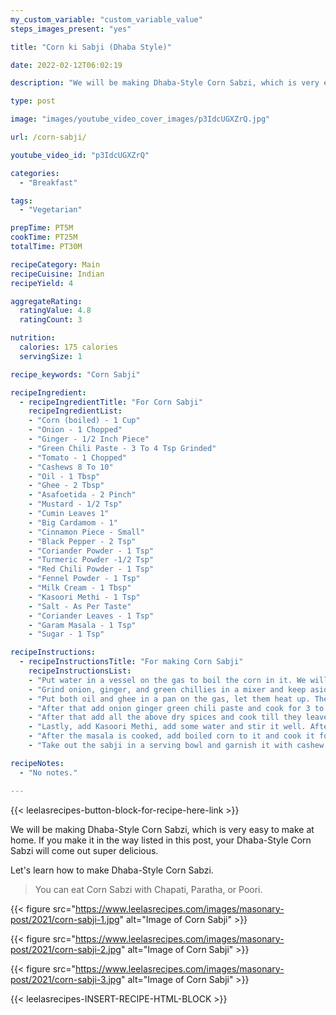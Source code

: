 ```yaml
---
my_custom_variable: "custom_variable_value"
steps_images_present: "yes"

title: "Corn ki Sabji (Dhaba Style)"

date: 2022-02-12T06:02:19

description: "We will be making Dhaba-Style Corn Sabzi, which is very easy to make at home. You can eat Corn Sabzi with Chapati, Paratha, or Poori."

type: post

image: "images/youtube_video_cover_images/p3IdcUGXZrQ.jpg"

url: /corn-sabji/

youtube_video_id: "p3IdcUGXZrQ"

categories: 
  - "Breakfast"

tags:
  - "Vegetarian"

prepTime: PT5M
cookTime: PT25M
totalTime: PT30M

recipeCategory: Main
recipeCuisine: Indian
recipeYield: 4

aggregateRating:
  ratingValue: 4.8
  ratingCount: 3

nutrition:
  calories: 175 calories
  servingSize: 1

recipe_keywords: "Corn Sabji"

recipeIngredient:
  - recipeIngredientTitle: "For Corn Sabji"
    recipeIngredientList:
    - "Corn (boiled) - 1 Cup" 
    - "Onion - 1 Chopped" 
    - "Ginger - 1/2 Inch Piece" 
    - "Green Chili Paste - 3 To 4 Tsp Grinded" 
    - "Tomato - 1 Chopped" 
    - "Cashews 8 To 10" 
    - "Oil - 1 Tbsp" 
    - "Ghee - 2 Tbsp" 
    - "Asafoetida - 2 Pinch" 
    - "Mustard - 1/2 Tsp" 
    - "Cumin Leaves 1" 
    - "Big Cardamom - 1" 
    - "Cinnamon Piece - Small" 
    - "Black Pepper - 2 Tsp" 
    - "Coriander Powder - 1 Tsp" 
    - "Turmeric Powder -1/2 Tsp" 
    - "Red Chili Powder - 1 Tsp" 
    - "Fennel Powder - 1 Tsp" 
    - "Milk Cream - 1 Tbsp" 
    - "Kasoori Methi - 1 Tsp" 
    - "Salt - As Per Taste" 
    - "Coriander Leaves - 1 Tsp" 
    - "Garam Masala - 1 Tsp" 
    - "Sugar - 1 Tsp" 

recipeInstructions:
  - recipeInstructionsTitle: "For making Corn Sabji"
    recipeInstructionsList:
    - "Put water in a vessel on the gas to boil the corn in it. We will boil the corn till it becomes soft." 
    - "Grind onion, ginger, and green chillies in a mixer and keep aside. Then grind tomatoes and cashews and keep them aside." 
    - "Put both oil and ghee in a pan on the gas, let them heat up. Then add asafoetida, mustard seeds, cumin seeds and other garam masala spices to it and let the mixture crackle." 
    - "After that add onion ginger green chili paste and cook for 3 to 4 minutes. Then add tomato and cashew paste and cook while stirring it well." 
    - "After that add all the above dry spices and cook till they leave the oil. After the masala is cooked, add 1-1.5 tablespoons of milk cream and stir it well. If you want, you can also use cream." 
    - "Lastly, add Kasoori Methi, add some water and stir it well. Afterwards, add salt as per taste." 
    - "After the masala is cooked, add boiled corn to it and cook it for a few minutes. Then add coriander leaves. At the end, add garam masala. To make this sabji even tastier, add a spoonful of sugar to it. Finally, cover the lid and cook for 2 to 3 minutes, then turn off the gas." 
    - "Take out the sabji in a serving bowl and garnish it with cashew nuts. Our delicious Dhaba style Corn Sabzi is ready to be served." 

recipeNotes:
  - "No notes." 

---
```


{{< leelasrecipes-button-block-for-recipe-here-link >}}

We will be making Dhaba-Style Corn Sabzi, which is very easy to make at home. If you make it in the way listed in this post, your Dhaba-Style Corn Sabzi will come out super delicious.

Let's learn how to make Dhaba-Style Corn Sabzi.

> You can eat Corn Sabzi with Chapati, Paratha, or Poori.

{{< figure src="https://www.leelasrecipes.com/images/masonary-post/2021/corn-sabji-1.jpg" alt="Image of Corn Sabji" >}}

{{< figure src="https://www.leelasrecipes.com/images/masonary-post/2021/corn-sabji-2.jpg" alt="Image of Corn Sabji" >}}

{{< figure src="https://www.leelasrecipes.com/images/masonary-post/2021/corn-sabji-3.jpg" alt="Image of Corn Sabji" >}}

{{< leelasrecipes-INSERT-RECIPE-HTML-BLOCK >}}

